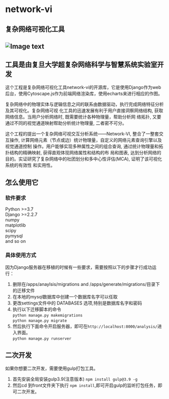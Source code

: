# network-vi
复杂网络可视化工具
---
## ![Image text](https://s1.ax1x.com/2020/09/06/wZbg6e.jpg)
## 工具是由复旦大学超复杂网络科学与智慧系统实验室开发
这个工程是复杂网络可视化工具network-vi的开源库，它是使用Django作为web后台，使用Cytoscape.js作为前端网络渲染库，使用echarts来进行相应的作图。

复杂网络中的物理实体与逻辑信息之间的联系由数据驱动，执行完成网络特征分析及其可视化。复杂网络可视
化工具的迅速发展有利于用户直接洞察网络结构, 获取网络信息。当用户分析网络时, 既需要统计各种物理量，帮助分析网
络拓扑, 又要通过不同的视觉通道映射帮助分析统计物理量, 二者密不可分。

这个工程的提出一个复杂网络可视交互分析系统——Network-VI, 整合了一整套交互操作, 计算网络元素（节点或边）统计物理量，自定义的网络元素查询引擎以及视觉通道控制
操作。用户能够实现多种属性之间的组合查询, 通过统计物理量和拓扑结构的精确映射, 获得直观体现网络属性和结构的布
局和图表, 达到分析网络的目的。实证研究了复杂网络中的社团划分和多中心性评估(MCA), 证明了该可视化系统的有效性
和实用性。


## 怎么使用它

### 软件要求
Python >=3.7   
Django >=2.2.7  
numpy  
matplotlib  
scipy  
pymysql  
and so on 
### 具体使用方式
因为Django服务器在移植的时候有一些要求，需要按照以下的步骤才行成功运行：
1. 删除在/apps/anaylsis/migrations and /apps/generate/migrations/目录下的迁移文件
2. 在本地的mysql数据库中创建一个数据库名字可以任取
3. 更改settings文件中的 DATABASES 选项,特别是数据库名字和密码
4. 执行以下迁移脚本的命令  
`python manage.py makemigrations`  
`python manage.py migrate`
5. 然后执行下面命令开启服务器，即可在`http://localhost:8000/analysis/`进入界面。  
`python manage.py runserver`
## 二次开发
如果你想要二次开发，需要使用gulp打包工具。
1. 首先安装全局安装gulp3.9(注意版本)
`npm install gulp@3.9 -g`
2. 然后cd 到front文件夹下执行 `npm install`,即可开启gulp的监听打包任务，即可二次开发。





